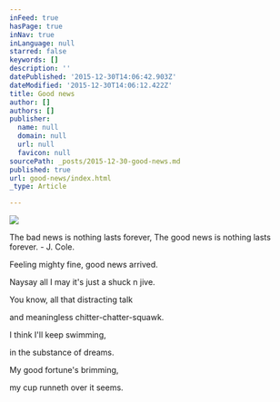 ```yaml
---
inFeed: true
hasPage: true
inNav: true
inLanguage: null
starred: false
keywords: []
description: ''
datePublished: '2015-12-30T14:06:42.903Z'
dateModified: '2015-12-30T14:06:12.422Z'
title: Good news
author: []
authors: []
publisher:
  name: null
  domain: null
  url: null
  favicon: null
sourcePath: _posts/2015-12-30-good-news.md
published: true
url: good-news/index.html
_type: Article

---
```

![](https://the-grid-user-content.s3-us-west-2.amazonaws.com/5b0671fc-790b-4a56-bb5f-389493bc23f5.jpg)

The bad news is nothing lasts forever,
The good news is nothing lasts forever. - J. Cole.   

Feeling mighty fine,
good news arrived. 

Naysay all I may 
it's just a shuck n jive. 

You know, all that
distracting talk 

and meaningless
chitter-chatter-squawk. 

I think I'll keep swimming, 

in the substance of dreams. 

My good fortune's brimming, 

my cup runneth over it seems.